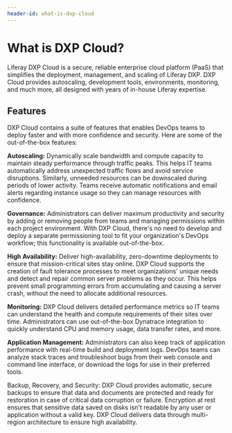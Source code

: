 ```yaml
---
header-id: what-is-dxp-cloud
---
```


# What is DXP Cloud?

Liferay DXP Cloud is a secure, reliable enterprise cloud platform (PaaS) that
simplifies the deployment, management, and scaling of Liferay DXP. DXP Cloud
provides autoscaling, development tools, environments, monitoring, and much
more, all designed with years of in-house Liferay expertise. 

## Features

DXP Cloud contains a suite of features that enables DevOps teams to deploy
faster and with more confidence and security. Here are some of the
out-of-the-box features:

**Autoscaling:** Dynamically scale bandwidth and compute capacity to maintain 
steady performance through traffic peaks. This helps IT teams automatically 
address unexpected traffic flows and avoid service disruptions. Similarly, 
unneeded resources can be downscaled during periods of lower activity. Teams 
receive automatic notifications and email alerts regarding instance usage so 
they can manage resources with confidence.

**Governance:** Administrators can deliver maximum productivity and security by
adding or removing people from teams and managing permissions within each
project environment. With DXP Cloud, there's no need to develop and deploy a
separate permissioning tool to fit your organization's DevOps workflow; this
functionality is available out-of-the-box.

**High Availability:** Deliver high-availability, zero-downtime deployments to
ensure that mission-critical sites stay online. DXP Cloud supports the creation
of fault tolerance processes to meet organizations' unique needs and detect and
repair common server problems as they occur. This helps prevent small
programming errors from accumulating and causing a server crash, without the
need to allocate additional resources.

**Monitoring:** DXP Cloud delivers detailed performance metrics so IT teams can
understand the health and compute requirements of their sites over time.
Administrators can use out-of-the-box Dynatrace integration to quickly
understand CPU and memory usage, data transfer rates, and more.

**Application Management:** Administrators can also keep track of application
performance with real-time build and deployment logs. DevOps teams can analyze
stack traces and troubleshoot bugs from their web console and command line
interface, or download the logs for use in their preferred tools.

Backup, Recovery, and Security: DXP Cloud provides automatic, secure backups to
ensure that data and documents are protected and ready for restoration in case
of critical data corruption or failure. Encryption at rest ensures that
sensitive data saved on disks isn't readable by any user or application without
a valid key. DXP Cloud delivers data through multi-region architecture to ensure
high availability.
